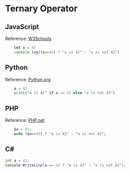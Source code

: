 # Ternary Operator

## JavaScript

Reference: [W3Schools](https://www.w3schools.com/js/js_comparisons.asp)

```javascript
    let a = 42
    console.log((a==42) ? "a is 42" : "a is not 42")
```

## Python

Reference: [Python.org](https://docs.python.org/3/reference/expressions.html)

```python
    a = 42
    print("a is 42" if a == 42 else "a is not 42")
```

## PHP

Reference: [PHP.net](https://www.php.net/manual/en/language.operators.comparison.php)

```php
    $a = 42;
    echo ($a==42) ? "a is 42" : "a is not 42";
```

## C\#

``` C#
int a = 42;
Console.WriteLine(a == 42 ? "a is 42" : "a is not 42");
```
